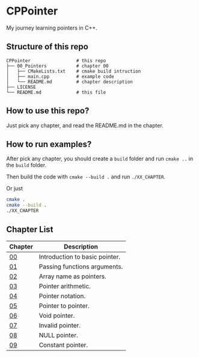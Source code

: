 # CPPointer

My journey learning pointers in C++.

## Structure of this repo

```
CPPointer                 # this repo
├── 00_Pointers           # chapter 00
│   ├── CMakeLists.txt    # cmake build intruction
│   ├── main.cpp          # example code
│   └── README.md         # chapter description
├── LICENSE
└── README.md             # this file
```

## How to use this repo?

Just pick any chapter, and read the README.md in the chapter.

## How to run examples?

After pick any chapter, you should create a `build` folder and run `cmake ..` in the `build` folder.

Then build the code with `cmake --build .` and run `./XX_CHAPTER`.

Or just

```bash
cmake .
cmake --build .
./XX_CHAPTER
```

## Chapter List

| Chapter                              | Description                    |
| ------------------------------------ | ------------------------------ |
| [00](00_Pointers/README.md)          | Introduction to basic pointer. |
| [01](01_PassingBy/README.md)         | Passing functions arguments.   |
| [02](02_PointerArray/README.md)      | Array name as pointers.        |
| [03](03_PointerArithmetic/README.md) | Pointer arithmetic.            |
| [04](04_PointerNotation/README.md)   | Pointer notation.              |
| [05](05_PointerToPointer/README.md)  | Pointer to pointer.            |
| [06](06_VoidPointer/README.md)       | Void pointer.                  |
| [07](07_InvalidPointer/README.md)    | Invalid pointer.               |
| [08](08_NULLPointer/README.md)       | NULL pointer.                  |
| [09](09_ConstantPointer/README.md)   | Constant pointer.              |
